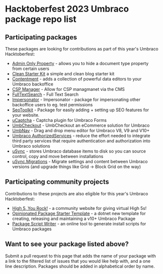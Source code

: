 # Hacktoberfest 2023 Umbraco package repo list

## Participating packages

These packages are looking for contributions as part of this year's Umbraco Hacktoberfest:

- [Admin Only Property](https://github.com/LottePitcher/umbraco-admin-only-property/labels/help%20wanted) - allows you to hide a document type property from certain users
- [Clean Starter Kit](https://github.com/prjseal/Clean-Starter-Kit-for-Umbraco-v9) a simple and clean blog starter kit
- [Contentment](https://github.com/leekelleher/umbraco-contentment/issues?q=is%3Aissue+is%3Aopen+label%3A%22help+wanted%22) - adds a collection of powerful data editors to your Umbraco backoffice
- [CSP Manager](https://github.com/Matthew-Wise/Umbraco-CSP-manager) - Allow for CSP managmanet via the CMS
- [FullTextSearch](https://github.com/skttl/umbraco-fulltextsearch8) - Full Text Search
- [Impersonator](https://github.com/skttl/umbraco-impersonator/issues?q=is%3Aissue+is%3Aopen+label%3A%22help+wanted%22) - Impersonator - package for impersonating other backoffice users to eg. test permissions
- [SeoToolkit](https://github.com/patrickdemooij9/SeoToolkit.Umbraco/labels/Help%20Wanted) - Package for easily adding + setting up SEO features for your website.
- [uCaptcha](https://github.com/UmbHost/Our.Umbraco.Forms.uCaptcha/issues) - Captcha plugin for Umbraco Forms
- [UmbCheckout](https://github.com/UmbHost/UmbCheckout/issues) - UmbCheckout an eCommerce solution for Umbraco
- [UmbNav](https://github.com/AaronSadlerUK/Our.Umbraco.UmbNav/issues) - Drag and drop menu editor for Umbraco V8, V9 and V10+
- [Umbraco AuthorizedServices](https://github.com/Umbraco/Umbraco.AuthorizedServices) - reduce the effort needed to integrate third party services that require authentication and authorization into Umbraco solutions
- [uSync](https://github.com/KevinJump/uSync/issues?q=is%3Aissue+is%3Aopen+label%3A%22help+wanted%22) - stores Umbraco database items to disk so you can source control, copy and move between installations
- [uSync.Migrations](https://github.com/Jumoo/uSyncMigrations/issues?q=is%3Aopen+is%3Aissue+label%3A%22help+wanted%22) - Migrate settings and content between Umbraco versions (and upgrade things like Grid -> Block Grid on the way)

## Participating community projects

Contributions to these projects are also eligible for this year's Umbraco Hacktoberfest:

- [High 5, You Rock!](https://github.com/H5YR/High5YouRock/issues) - a community website for giving virtual High 5s!
- [Opinionated Package Starter Template](https://github.com/LottePitcher/opinionated-package-starter/issues) - a dotnet new template for creating, releasing and maintaining a v10+ Umbraco Package
- [Package Script Writer](https://github.com/prjseal/Package-Script-Writer) - an online tool to generate install scripts for Umbraco packages

## Want to see your package listed above?

Submit a pull request to this page that adds the name of your package with a link to the filtered list of issues that you would like help with, and a one line description. Packages should be added in alphabetical order by name.
